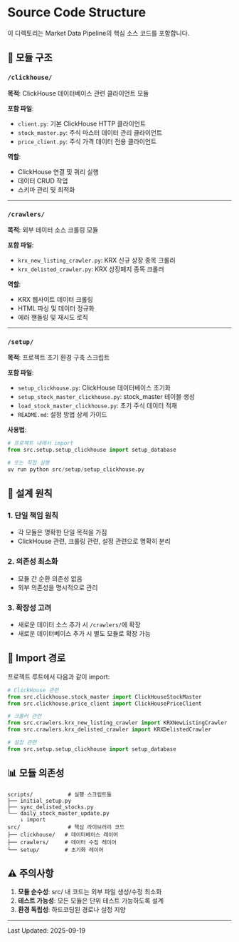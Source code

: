 # Source Code Structure

이 디렉토리는 Market Data Pipeline의 핵심 소스 코드를 포함합니다.

## 📁 모듈 구조

### `/clickhouse/`
**목적**: ClickHouse 데이터베이스 관련 클라이언트 모듈

**포함 파일**:
- `client.py`: 기본 ClickHouse HTTP 클라이언트
- `stock_master.py`: 주식 마스터 데이터 관리 클라이언트
- `price_client.py`: 주식 가격 데이터 전용 클라이언트

**역할**:
- ClickHouse 연결 및 쿼리 실행
- 데이터 CRUD 작업
- 스키마 관리 및 최적화

---

### `/crawlers/`
**목적**: 외부 데이터 소스 크롤링 모듈

**포함 파일**:
- `krx_new_listing_crawler.py`: KRX 신규 상장 종목 크롤러
- `krx_delisted_crawler.py`: KRX 상장폐지 종목 크롤러

**역할**:
- KRX 웹사이트 데이터 크롤링
- HTML 파싱 및 데이터 정규화
- 에러 핸들링 및 재시도 로직

---

### `/setup/`
**목적**: 프로젝트 초기 환경 구축 스크립트

**포함 파일**:
- `setup_clickhouse.py`: ClickHouse 데이터베이스 초기화
- `setup_stock_master_clickhouse.py`: stock_master 테이블 생성
- `load_stock_master_clickhouse.py`: 초기 주식 데이터 적재
- `README.md`: 설정 방법 상세 가이드

**사용법**:
```python
# 프로젝트 내에서 import
from src.setup.setup_clickhouse import setup_database

# 또는 직접 실행
uv run python src/setup/setup_clickhouse.py
```

## 🎯 설계 원칙

### 1. 단일 책임 원칙
- 각 모듈은 명확한 단일 목적을 가짐
- ClickHouse 관련, 크롤링 관련, 설정 관련으로 명확히 분리

### 2. 의존성 최소화
- 모듈 간 순환 의존성 없음
- 외부 의존성을 명시적으로 관리

### 3. 확장성 고려
- 새로운 데이터 소스 추가 시 `/crawlers/`에 확장
- 새로운 데이터베이스 추가 시 별도 모듈로 확장 가능

## 🔄 Import 경로

프로젝트 루트에서 다음과 같이 import:

```python
# ClickHouse 관련
from src.clickhouse.stock_master import ClickHouseStockMaster
from src.clickhouse.price_client import ClickHousePriceClient

# 크롤러 관련
from src.crawlers.krx_new_listing_crawler import KRXNewListingCrawler
from src.crawlers.krx_delisted_crawler import KRXDelistedCrawler

# 설정 관련
from src.setup.setup_clickhouse import setup_database
```

## 📊 모듈 의존성

```
scripts/           # 실행 스크립트들
├── initial_setup.py
├── sync_delisted_stocks.py
└── daily_stock_master_update.py
    ↓ import
src/               # 핵심 라이브러리 코드
├── clickhouse/   # 데이터베이스 레이어
├── crawlers/     # 데이터 수집 레이어
└── setup/        # 초기화 레이어
```

## ⚠️ 주의사항

1. **모듈 순수성**: src/ 내 코드는 외부 파일 생성/수정 최소화
2. **테스트 가능성**: 모든 모듈은 단위 테스트 가능하도록 설계
3. **환경 독립성**: 하드코딩된 경로나 설정 지양

---
Last Updated: 2025-09-19